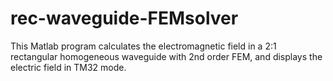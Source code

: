 # rec-waveguide-FEMsolver
This Matlab program calculates the electromagnetic field in a 2:1 rectangular homogeneous waveguide with 2nd order FEM, and displays the electric field in TM32 mode.
